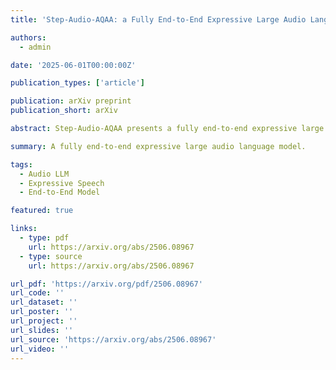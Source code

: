 ```yaml
---
title: 'Step-Audio-AQAA: a Fully End-to-End Expressive Large Audio Language Model'

authors:
  - admin

date: '2025-06-01T00:00:00Z'

publication_types: ['article']

publication: arXiv preprint
publication_short: arXiv

abstract: Step-Audio-AQAA presents a fully end-to-end expressive large audio language model, pushing the boundaries of expressive speech synthesis and understanding.

summary: A fully end-to-end expressive large audio language model.

tags:
  - Audio LLM
  - Expressive Speech
  - End-to-End Model

featured: true

links:
  - type: pdf
    url: https://arxiv.org/abs/2506.08967
  - type: source
    url: https://arxiv.org/abs/2506.08967

url_pdf: 'https://arxiv.org/pdf/2506.08967'
url_code: ''
url_dataset: ''
url_poster: ''
url_project: ''
url_slides: ''
url_source: 'https://arxiv.org/abs/2506.08967'
url_video: ''
---
```


